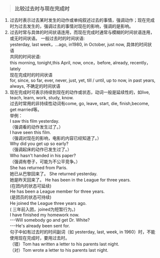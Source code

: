 >### 比较过去时与现在完成时
 	
1. 过去时表示过去某时发生的动作或单纯叙述过去的事情，强调动作；现在完成时为过去发生的，强调过去的事情对现在的影响，强调的是影响。 <br>
2. 过去时常与具体的时间状语连用，而现在完成时通常与模糊的时间状语连用，或无时间状语。
一般过去时的时间状语: <br>
yesterday, last week，…ago, in1980, in October, just now, 具体的时间状语 <br>
共同的时间状语: <br>
this morning, tonight,this April, now, once，before, already, recently，lately　 <br>
现在完成时的时间状语 <br>
for, since, so far, ever, never, just, yet, till / until, up to now, in past years, always,
不确定的时间状语 <br>
3. 现在完成时可表示持续到现在的动作或状态，动词一般是延续性的，如live, teach, learn, work, study, know.  <br>
过去时常用的非持续性动词有come, go, leave, start, die, finish,become, get married等。 <br>
举例： <br>
I saw this film yesterday. <br>
（强调看的动作发生过了。） <br>
I have seen this film.  <br>
（强调对现在的影响，电影的内容已经知道了。）<br> 
Why did you get up so early? <br>
（强调起床的动作已发生过了。） <br>
Who hasn't handed in his paper?　 <br>
（强调有卷子，可能为不公平竞争。） <br>
She has returned from Paris.　 <br>
她已从巴黎回来了。
She returned yesterday.  <br>
她是昨天回来了。
He has been in the League for three years. <br>
(在团内的状态可延续) <br>
He has been a League member for three years. <br>
(是团员的状态可持续) <br>
He joined the League three years ago.　  <br>
( 三年前入团，joined为短暂行为。) <br>
I have finished my homework now.  <br>
---Will somebody go and get Dr. White? <br>
---He's already been sent for.　 <br>
句子中如有过去时的时间副词（如 yesterday, last, week, in 1960）时，不能使用现在完成时，要用过去时。<br>
（错）Tom has written a letter to his parents last night.<br>
（对）Tom wrote a letter to his parents last night. 
